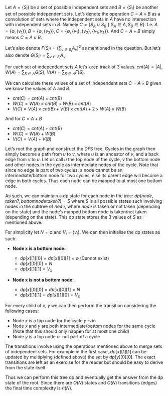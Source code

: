 Let $A = \{S_i\}$ be a set of possible independent sets and $B = \{S_i\}$ be another set of possible independent sets. Let’s denote the operation $C = A \times B$ as a convolution of sets where the independent sets in $A$ have no intersection with independent sets in $B$. Namely $C = \{S_A \cup S_B \mid S_A \in A, S_B \in B\}$. I.e. $A = \{\emptyset, \{v_1\}\}, B = \{\emptyset, \{v_2\}\}, C = \{\emptyset, \{v_1\}, \{v_2\}, \{v_1, v_2\}\}$. And $C = A + B$ simply means $C = A \cup B$.

Let’s also denote $F(S_i) = \left(\sum_{v \in S_i} A_v \right)^2$ as mentioned in the question. But let’s also denote $G(S_i) = \sum_{v \in S_i} A_v$.

For each set of independent sets $A$ let’s keep track of 3 values. $cnt(A) = |A|$, $W(A) = \sum_{S \in A} G(S)$, $V(A) = \sum_{S \in A} F(S)$.

We can calculate these values of a set of independent sets $C = A \times B$ given we know the values of $A$ and $B$.

- $cnt(C) = cnt(A) \times cnt(B)$
- $W(C) = W(A) \times cnt(B) + W(B) \times cnt(A)$
- $V(C) = V(A) \times cnt(B) + V(B) \times cnt(A) + 2 \times W(A) \times W(B)$

And for $C = A + B$

- $cnt(C) = cnt(A) + cnt(B)$
- $W(C) = W(A) + W(B)$
- $V(C) = V(A) + V(B)$

Let’s root the graph and construct the DFS tree. Cycles in the graph then simply become a path from $u$ to $v$, where $u$ is an ancestor of $v$, and a back edge from $v$ to $u$. Let us call $u$ the top node of the cycle, $v$ the bottom node and other nodes in the cycle as intermediate nodes of the cycle. Note that since no edge is part of two cycles, a node cannot be an intermediate/bottom node for two cycles, else its parent edge will become a edge in both cycles. Thus each node can be mapped to at most one bottom node.

As such, we can maintain a dp state for each node in the tree: $dp(node, taken?, bottomnodetaken?) = S$ where $S$ is all possible states such involving nodes in the subtree of $node$, where $node$ is taken or not taken (depending on the state) and the node’s mapped bottom node is taken/not taken (depending on the state). This dp state stores the 3 values of $S$ as mentioned above.

For simplicity let $N = \emptyset$ and $V_i = \{v_i\}$. We can then initialise the dp states as such:

- **Node x is a bottom node:**
  - $dp[x][1][0] = dp[x][0][1] = \emptyset$ (Cannot exist)
  - $dp[x][0][0] = N$
  - $dp[x][1][1] = V_x$

- **Node x is not a bottom node:**
  - $dp[x][0][0] = dp[x][0][1] = N$
  - $dp[x][1][1] = dp[x][1][0] = V_x$

For every child of $x$, $y$ we can then perform the transition considering the following cases:

- Node $x$ is a top node for the cycle $y$ is in
- Node $x$ and $y$ are both intermediate/bottom nodes for the same cycle (Note that this should only happen for at most one child)
- Node $y$ is a top node or not part of a cycle

The transitions involve using the operations mentioned above to merge sets of independent sets. For example in the first case, $dp[x][1][1]$ can be updated by multiplying (defined above) the set by $dp[y][0][0]$. The exact transitions are left as an exercise for the reader but should be easy to derive from the state itself.

Thus we can perform this tree dp and eventually get the answer from the dp state of the root. Since there are $O(N)$ states and $O(N)$ transitions (edges) the final time complexity is $\mathcal{O}(N)$.

